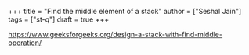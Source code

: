 +++
title = "Find the middle element of a stack"
author = ["Seshal Jain"]
tags = ["st-q"]
draft = true
+++

<https://www.geeksforgeeks.org/design-a-stack-with-find-middle-operation/>
